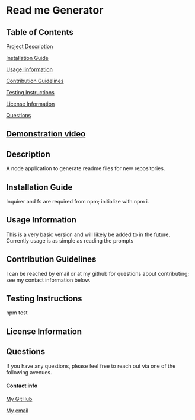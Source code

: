 # Read me Generator

## Table of Contents

[Project Description](#description)
 
[Installation Guide](#installation)

[Usage Iinformation](#usage)

[Contribution Guidelines](#contribution)

[Testing Instructions](#testing)

[License Information](#license)

[Questions](#questions)

## [Demonstration video](https://drive.google.com/file/d/1DE4bC0yNzJ2aoxW1u_mKrpPAelWSUMSL/view)


## Description

A node application to generate readme files for new repositories.

## Installation Guide

Inquirer and fs are required from npm; initialize with npm i. 

## Usage Information

This is a very basic version and will likely be added to in the future. Currently usage is as simple as reading the prompts

## Contribution Guidelines

I can be reached by email or at my github for questions about contributing; see my contact information below. 

## Testing Instructions

npm test

## License Information


## Questions

If you have any questions, please feel free to reach out via one of the following avenues.

#### Contact info

[My GitHub](https://github.com/gfig)

[My email](bivcngrfk)